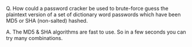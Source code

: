  Q. How could a password cracker be used to brute-force guess the plaintext version of a set of dictionary word passwords which have been MD5 or SHA (non-salted) hashed.

 A. The MD5 & SHA algorithms are fast to use.
So in a few seconds you can try many combinations.
